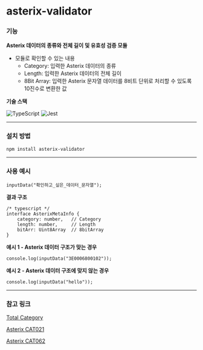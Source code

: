 # asterix-validator
### 기능
**Asterix 데이터의 종류와 전체 길이 및 유효성 검증 모듈**

- 모듈로 확인할 수 있는 내용
    - Category: 입력한 Asterix 데이터의 종류
    - Length: 입력한 Asterix 데이터의 전체 길이
    - 8Bit Array: 입력한 Asterix 문자열 데이터를 8비트 단위로 처리할 수 있도록 10진수로 변환한 값

**기술 스택**

![TypeScript](https://img.shields.io/badge/typescript-%23007ACC.svg?style=for-the-badge&logo=typescript&logoColor=white)
![Jest](https://img.shields.io/badge/-jest-%23C21325?style=for-the-badge&logo=jest&logoColor=white)

---
### 설치 방법
```
npm install asterix-validator
```
---
### 사용 예시
```
inputData("확인하고_싶은_데이터_문자열");
```
**결과 구조**
```
/* typescript */
interface AsterixMetaInfo {
    category: number,   // Category
    length: number,     // Length
    bitArr: Uint8Array  // 8bitArray
}
```
**예시 1 - Asterix 데이터 구조가 맞는 경우**
```
console.log(inputData("3E0006800102"));
```
**예시 2 - Asterix 데이터 구조에 맞지 않는 경우**
```
console.log(inputData("hello"));
```
---
### 참고 링크
[Total Category](https://www.eurocontrol.int/publication/list-asterix-categories-and-their-statuses)

[Asterix CAT021](https://www.eurocontrol.int/publication/cat021-eurocontrol-specification-surveillance-data-exchange-asterix-part-12-category-21)

[Asterix CAT062](https://www.eurocontrol.int/publication/cat062-eurocontrol-specification-surveillance-data-exchange-asterix-part-9-category-062)

